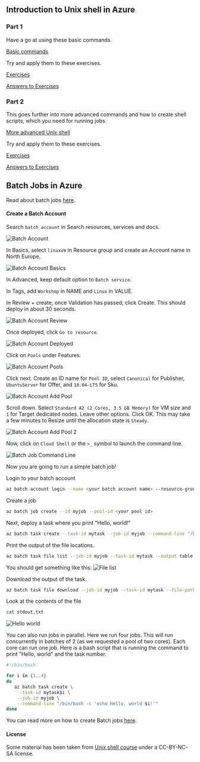 ## Introduction to Unix shell in Azure

### Part 1
Have a go at using these basic commands.

[Basic commands](https://github.com/alexeymorgunov/unixshellcourse/blob/master/Notes1.md)

Try and apply them to these exercises.

[Exercises](https://github.com/alexeymorgunov/unixshellcourse/blob/master/Exercises1.md)

[Answers to Exercises](https://github.com/alexeymorgunov/unixshellcourse/blob/master/Exercises1.md)

### Part 2
This goes further into more advanced commands and how to create shell scripts, which you need for running jobs.

[More advanced Unix shell](https://github.com/alexeymorgunov/unixshellcourse/blob/master/Notes2.md)

Try and apply them to these exercises.

[Exercises](https://github.com/alexeymorgunov/unixshellcourse/blob/master/Exercises2.md)

[Answers to Exercises](https://github.com/alexeymorgunov/unixshellcourse/blob/master/Answers2.md)

## Batch Jobs in Azure

Read about batch jobs [here](https://docs.microsoft.com/en-us/azure/batch/batch-technical-overview).

#### Create a Batch Account

Search `batch account` in Search resources, services and docs.

![Batch Account](img/batchaccounts1.png)

In Basics, select `linuxvm` in Resource group and create an Account name in North Europe.

![Batch Account Basics](img/basicsbatchaccounts2.png)

In Advanced, keep default option to `Batch service`.

In Tags, add `Workshop` in NAME and `Linux` in VALUE.

In Review + create, once Validation has passed, click Create. This should deploy in about 30 seconds.

![Batch Account Review](img/reviewbatchaccounts4.png)

Once deployed, click `Go to resource`.

![Batch Account Deployed](img/deployedbatchaccounts5.png)

Click on `Pools` under Features.

![Batch Account Pools](img/poolsbatchaccounts6.png)

Click next. Create an ID name for `Pool ID`, select `Canonical` for Publisher, `UbuntuServer` for Offer, and `18.04-LTS` for Sku.

![Batch Account Add Pool](img/addpoolbatchaccounts7.png)

Scroll down. Select `Standard A2 (2 Cores, 3.5 GB Memory)` for VM size and `1` for Target dedicated nodes. Leave other options. Click OK. This may take a few minutes to Resize until the allocation state is `Steady`.

![Batch Account Add Pool 2](img/addpool2batchaccounts8.png)

Now, click on `Cloud Shell` or the `>_` symbol to launch the command line.

![Batch Job Command Line](img/deployedpools9.png)

Now you are going to run a simple batch job!

Login to your batch account
```bash
az batch account login --name <your batch account name> --resource-group linuxvm --shared-key-auth
```

Create a job
```bash
az batch job create --id myjob --pool-id <your pool id>
```

Next, deploy a task where you print "Hello, world!"
```bash
az batch task create --task-id mytask --job-id myjob --command-line "/bin/bash -c 'echo Hello, world!'"
```

Print the output of the file locations.
```bash
az batch task file list --job-id myjob --task-id mytask --output table
```
You should get something like this:
![File list](img/locationoutput11.png)

Download the output of the task.
```bash
az batch task file download --job-id myjob --task-id mytask --file-path stdout.txt --destination ./stdout.txt
```

Look at the contents of the file
```bash
cat stdout.txt
```
![Hello world](img/helloworld12.png)

You can also run jobs in parallel. Here we run four jobs. This will run concurrently in batches of 2 (as we requested a pool of two cores). Each core can run one job. Here is a bash script that is running the command to print "Hello, world" and the task number.
```bash
#!/bin/bash

for i in {1..4}
do
   az batch task create \
    --task-id mytask$i \
    --job-id myjob \
    --command-line "/bin/bash -c 'echo Hello, world $i!'"
done
```

You can read more on how to create Batch jobs [here](https://docs.microsoft.com/en-us/azure/batch/).

#### License
Some material has been taken from [Unix shell course](https://github.com/alexeymorgunov/unixshellcourse) under a CC-BY-NC-SA license.

